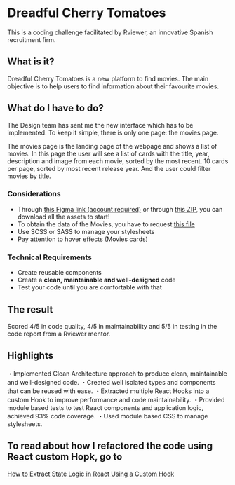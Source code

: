 # Dreadful Cherry Tomatoes

This is a coding challenge facilitated by Rviewer, an innovative Spanish recruitment firm.

## What is it?

Dreadful Cherry Tomatoes is a new platform to find movies. The main objective is to help users to find information about their favourite movies.

## What do I have to do?

The Design team has sent me the new interface which has to be implemented. To keep it simple, there is only one page: the movies page.

The movies page is the landing page of the webpage and shows a list of movies. In this page the user will see a list of cards with the title, year, description and image from each movie, sorted by the most recent. 10 cards per page, sorted by most recent release year. And the user could filter movies by title.

### Considerations
* Through [this Figma link (account required)](https://www.figma.com/file/OaRd9F0R43FQWTZQo6JO2Y/GW-867-Dreadful-Cherry-Tomatoes-challenge) or through [this ZIP](https://static.rviewer.io/challenges/assets/dreadful-cherry-tomatoes/assets.zip), you can download all the
assets to start!
* To obtain the data of the Movies, you have to request [this file](https://static.rviewer.io/challenges/datasets/dreadful-cherry-tomatoes/data.json)
* Use SCSS or SASS to manage your stylesheets
* Pay attention to hover effects (Movies cards)

### Technical Requirements

* Create reusable components
* Create a **clean, maintainable and well-designed** code
* Test your code until you are comfortable with that

## The result
Scored 4/5 in code quality, 4/5 in maintainability and 5/5 in testing in the code report from a Rviewer mentor.

## Highlights
・Implemented Clean Architecture approach to produce clean, maintainable and well-designed code.
・Created well isolated types and components that can be reused with ease.
・Extracted multiple React Hooks into a custom Hook to improve performance and code maintainability.
・Provided module based tests to test React components and application logic, achieved 93% code coverage.
・Used module based CSS to manage stylesheets.

## To read about how I refactored the code using React custom Hopk, go to 

[How to Extract State Logic in React Using a Custom Hook](https://blog.stackademic.com/how-to-extract-state-logic-in-react-using-a-custom-hook-815f862b9e78)
